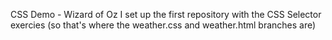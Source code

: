 CSS Demo - Wizard of Oz
I set up the first repository with the CSS Selector exercies (so that's where the weather.css and weather.html branches are)
